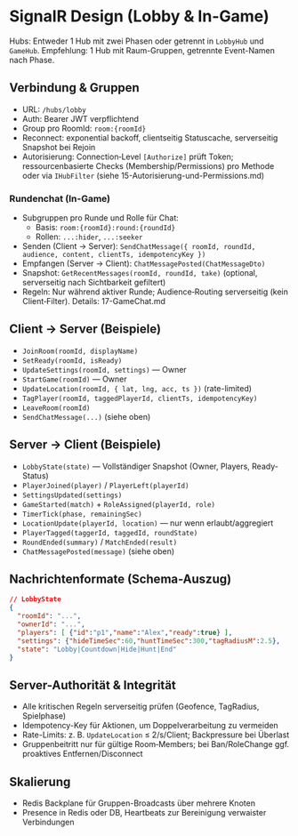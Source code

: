 # SignalR Design (Lobby & In-Game)

Hubs: Entweder 1 Hub mit zwei Phasen oder getrennt in `LobbyHub` und `GameHub`. Empfehlung: 1 Hub mit Raum-Gruppen, getrennte Event-Namen nach Phase.

## Verbindung & Gruppen
- URL: `/hubs/lobby`
- Auth: Bearer JWT verpflichtend
- Group pro RoomId: `room:{roomId}`
- Reconnect: exponential backoff, clientseitig Statuscache, serverseitig Snapshot bei Rejoin
 - Autorisierung: Connection‑Level `[Authorize]` prüft Token; ressourcenbasierte Checks (Membership/Permissions) pro Methode oder via `IHubFilter` (siehe 15-Autorisierung-und-Permissions.md)

### Rundenchat (In-Game)
- Subgruppen pro Runde und Rolle für Chat:
  - Basis: `room:{roomId}:round:{roundId}`
  - Rollen: `...:hider`, `...:seeker`
- Senden (Client → Server): `SendChatMessage({ roomId, roundId, audience, content, clientTs, idempotencyKey })`
- Empfangen (Server → Client): `ChatMessagePosted(ChatMessageDto)`
- Snapshot: `GetRecentMessages(roomId, roundId, take)` (optional, serverseitig nach Sichtbarkeit gefiltert)
- Regeln: Nur während aktiver Runde; Audience‑Routing serverseitig (kein Client‑Filter). Details: 17-GameChat.md

## Client → Server (Beispiele)
- `JoinRoom(roomId, displayName)`
- `SetReady(roomId, isReady)`
- `UpdateSettings(roomId, settings)` — Owner
- `StartGame(roomId)` — Owner
- `UpdateLocation(roomId, { lat, lng, acc, ts })` (rate-limited)
- `TagPlayer(roomId, taggedPlayerId, clientTs, idempotencyKey)`
- `LeaveRoom(roomId)`
 - `SendChatMessage(...)` (siehe oben)

## Server → Client (Beispiele)
- `LobbyState(state)` — Vollständiger Snapshot (Owner, Players, Ready-Status)
- `PlayerJoined(player)` / `PlayerLeft(playerId)`
- `SettingsUpdated(settings)`
- `GameStarted(match)` + `RoleAssigned(playerId, role)`
- `TimerTick(phase, remainingSec)`
- `LocationUpdate(playerId, location)` — nur wenn erlaubt/aggregiert
- `PlayerTagged(taggerId, taggedId, roundState)`
- `RoundEnded(summary)` / `MatchEnded(result)`
 - `ChatMessagePosted(message)` (siehe oben)

## Nachrichtenformate (Schema-Auszug)
```json
// LobbyState
{
  "roomId": "...",
  "ownerId": "...",
  "players": [ {"id":"p1","name":"Alex","ready":true} ],
  "settings": {"hideTimeSec":60,"huntTimeSec":300,"tagRadiusM":2.5},
  "state": "Lobby|Countdown|Hide|Hunt|End"
}
```

## Server-Authorität & Integrität
- Alle kritischen Regeln serverseitig prüfen (Geofence, TagRadius, Spielphase)
- Idempotency-Key für Aktionen, um Doppelverarbeitung zu vermeiden
- Rate-Limits: z. B. `UpdateLocation` ≤ 2/s/Client; Backpressure bei Überlast
 - Gruppenbeitritt nur für gültige Room‑Members; bei Ban/RoleChange ggf. proaktives Entfernen/Disconnect

## Skalierung
- Redis Backplane für Gruppen-Broadcasts über mehrere Knoten
- Presence in Redis oder DB, Heartbeats zur Bereinigung verwaister Verbindungen
